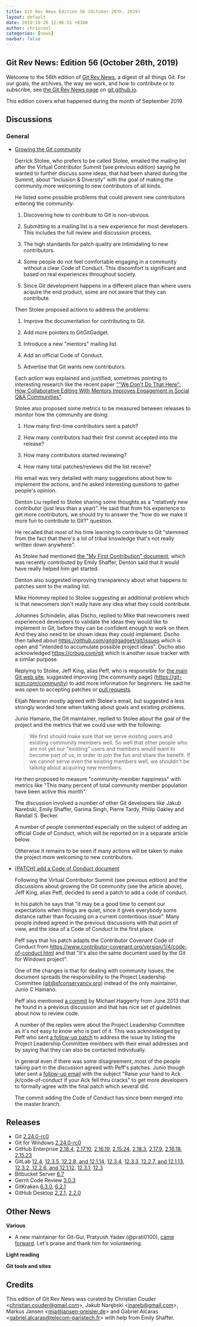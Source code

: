 ```yaml
---
title: Git Rev News Edition 56 (October 26th, 2019)
layout: default
date: 2019-10-26 12:06:51 +0100
author: chriscool
categories: [news]
navbar: false
---
```


## Git Rev News: Edition 56 (October 26th, 2019)

Welcome to the 56th edition of [Git Rev News](https://git.github.io/rev_news/rev_news/),
a digest of all things Git. For our goals, the archives, the way we work, and how to contribute or to
subscribe, see [the Git Rev News page](https://git.github.io/rev_news/rev_news/) on [git.github.io](http://git.github.io).

This edition covers what happened during the month of September 2019.

## Discussions

### General

* [Growing the Git community](https://public-inbox.org/git/b6835484-62a4-6f89-b6b1-f43afe794272@iee.email/)

  Derrick Stolee, who prefers to be called Stolee, emailed the mailing
  list after the Virtual Contributor Summit (see previous edition)
  saying he wanted to further discuss some ideas, that had been shared
  during the Summit, about "Inclusion & Diversity" with the goal of
  making the community more welcoming to new contributors of all
  kinds.

  He listed some possible problems that could prevent new contributors
  entering the community:

  1. Discovering how to contribute to Git is non-obvious.

  2. Submitting to a mailing list is a new experience for most
     developers. This includes the full review and discussion
     process.

  3. The high standards for patch quality are intimidating to new
     contributors.

  4. Some people do not feel comfortable engaging in a community
     without a clear Code of Conduct. This discomfort is significant
     and based on real experiences throughout society.

  5. Since Git development happens in a different place than where
     users acquire the end product, some are not aware that they can
     contribute.

  Then Stolee proposed actions to address the problems:

  1. Improve the documentation for contributing to Git.

  2. Add more pointers to GitGitGadget.

  3. Introduce a new "mentors" mailing list.

  4. Add an official Code of Conduct.

  5. Advertise that Git wants new contributors.

  Each action was explained and justified, sometimes pointing to interesting research like the recent paper
  [""We Don't Do That Here": How Collaborative Editing With Mentors Improves Engagement in Social Q&A Communities"](http://www.chrisparnin.me/pdf/chi18.pdf).

  Stolee also proposed some metrics to be measured between releases to
  monitor how the community are doing:

  1. How many first-time contributors sent a patch?

  2. How many contributors had their first commit accepted into
     the release?

  3. How many contributors started reviewing?

  4. How many total patches/reviews did the list receive?

  His email was very detailed with many suggestions about how to
  implement the actions, and he asked interesting questions to gather
  people's opinion.

  Denton Liu replied to Stolee sharing some thoughts as a "relatively
  new contributor (just less than a year)". He said that from his
  experience to get more contributors, we should try to answer the
  "how do we make it more fun to contribute to Git?" question.

  He recalled that most of his time learning to contribute to Git
  "stemmed from the fact that there's a lot of tribal knowledge that's
  not really written down anywhere".

  As Stolee had mentioned
  [the "My First Contribution" document](https://git-scm.com/docs/MyFirstContribution),
  which was recently contributed by Emily Shaffer, Denton said that it
  would have really helped him get started.

  Denton also suggested improving transparency about what happens to
  patches sent to the mailing list.

  Mike Hommey replied to Stolee suggesting an additional problem which
  is that newcomers don't really have any idea what they could
  contribute.

  Johannes Schindelin, alias Dscho, replied to Mike that newcomers
  need experienced developers to validate the ideas they would like
  to implement in Git, before they can be confident enough to work on
  them. And they also need to be shown ideas they could
  implement. Dscho then talked about
  https://github.com/gitgitgadget/git/issues which is open and
  "intended to accumulate possible project ideas". Dscho also
  acknowledged https://crbug.com/git which is another issue tracker
  with a similar purpose.

  Replying to Stolee, Jeff King, alias Peff, who is responsible for
  [the main Git web site](https://git-scm.com), suggested improving
  [the community page] (https://git-scm.com/community) to add more
  information for beginners. He said he was open to accepting patches
  or [pull requests](https://github.com/git/git-scm.com).

  Elijah Newren mostly agreed with Stolee's email, but suggested a
  less strongly worded tone when talking about goals and existing
  problems.

  Junio Hamano, the Git maintainer, replied to Stolee about the goal
  of the project and the metrics that we could use with the following:

  > We first should make sure that we serve existing users and
  > existing community members well. So well that other people who
  > are not yet our "existing" users and members would want to become
  > part of us, in order to join the fun and share the benefit. If we
  > cannot serve even the existing members well, we shouldn't be
  > talking about acquiring new members.

  He then proposed to measure "community-member happiness" with metrics
  like "This many percent of total community member population have
  been active this month".

  The discussion involved a number of other Git developers like Jakub
  Narebski, Emily Shaffer, Garima Singh, Pierre Tardy, Philip Oakley
  and Randall S. Becker.

  A number of people commented especially on the subject of adding an
  official Code of Conduct, which will be reported on in a separate
  article below.

  Otherwise it remains to be seen if many actions will be taken to
  make the project more welcoming to new contributors.

* [[PATCH] add a Code of Conduct document](https://public-inbox.org/git/20190924064454.GA30419@sigill.intra.peff.net/)

  Following the Virtual Contributor Summit (see previous edition) and
  the discussions about growing the Git community (see the article
  above), Jeff King, alias Peff, decided to send a patch to add a code
  of conduct.

  In his patch he says that "it may be a good time to cement our
  expectations when things are quiet, since it gives everybody some
  distance rather than focusing on a current contentious issue". Many
  people indeed agreed in the previous discussions with that point of
  view, and the idea of a Code of Conduct in the first place.

  Peff says that his patch adapts the Contributor Covenant Code of
  Conduct from
  https://www.contributor-covenant.org/version/1/4/code-of-conduct.html
  and that "it's also the same document used by the Git for Windows
  project".

  One of the changes is that for dealing with community issues, the
  document spreads the responsibility to the Project Leadership
  Committee (git@sfconservancy.org) instead of the only maintainer,
  Junio C Hamano.

  Peff also mentioned [a commit](https://github.com/mhagger/git/commit/c6e6196be8fab3d48b12c4e42eceae6937538dee)
  by Michael Haggerty from June 2013 that he found in a previous
  discussion and that has nice set of guidelines about how to review
  code.

  A number of the replies were about the Project Leadership Committee
  as it's not easy to know who is part of it. This was acknowledged by
  Peff who sent
  [a follow-up patch](https://public-inbox.org/git/20190926072046.GB20653@sigill.intra.peff.net/)
  to address the issue by listing the Project Leadership Committee
  members with their email addresses and by saying that they can also
  be contacted individually.

  In general even if there was some disagreement, most of the people
  taking part in the discussion agreed with Peff's patches. Junio though
  later sent a
  [follow-up email](https://public-inbox.org/git/xmqqd0f6n5a4.fsf_-_@gitster-ct.c.googlers.com/)
  with the subject "Raise your hand to Ack jk/code-of-conduct if your
  Ack fell thru cracks" to get more developers to formally agree with the
  final patch which several did.

  The commit adding the Code of Conduct has since been merged into the
  master branch.

<!---
### Reviews
-->

<!---
### Support
-->

<!---
## Developer Spotlight:
-->

## Releases

+ Git [2.24.0-rc0](https://public-inbox.org/git/xmqq4l065zx5.fsf@gitster-ct.c.googlers.com/)
+ Git for Windows [2.24.0-rc0](https://public-inbox.org/git/nycvar.QRO.7.76.6.1910220004190.46@tvgsbejvaqbjf.bet/)
+ GitHub Enterprise [2.18.4](https://enterprise.github.com/releases/2.18.4/notes),
[2.17.10](https://enterprise.github.com/releases/2.17.10/notes),
[2.16.19](https://enterprise.github.com/releases/2.16.19/notes),
[2.15.24](https://enterprise.github.com/releases/2.15.24/notes),
[2.18.3](https://enterprise.github.com/releases/2.18.3/notes),
[2.17.9](https://enterprise.github.com/releases/2.17.9/notes),
[2.16.18](https://enterprise.github.com/releases/2.16.18/notes),
[2.15.23](https://enterprise.github.com/releases/2.15.23/notes)
+ GitLab [12.4](https://about.gitlab.com/blog/2019/10/22/gitlab-12-4-released/),
[12.3.5, 12.2.8, and 12.1.14](https://about.gitlab.com/blog/2019/10/07/security-release-gitlab-12-dot-3-dot-5-released/),
[12.3.4](https://about.gitlab.com/blog/2019/10/03/gitlab-12-dot-3-dot-4-released/),
[12.3.3, 12.2.7, and 12.1.13](https://about.gitlab.com/blog/2019/10/02/security-release-gitlab-12-dot-3-dot-3-released/),
[12.3.2, 12.2.6, and 12.1.12](https://about.gitlab.com/blog/2019/09/30/security-release-gitlab-12-dot-3-dot-2-released/),
[12.3.1](https://about.gitlab.com/blog/2019/09/24/gitlab-12-3-1-released/),
[12.3](https://about.gitlab.com/blog/2019/09/22/gitlab-12-3-released/)
+ Bitbucket Server [6.7](https://confluence.atlassian.com/bitbucketserver/bitbucket-server-release-notes-872139866.html)
+ Gerrit Code Review [3.0.3](https://www.gerritcodereview.com/3.0.html#303)
+ GitKraken [6.3.0](https://support.gitkraken.com/release-notes/current),
[6.2.1](https://support.gitkraken.com/release-notes/current)
+ GitHub Desktop [2.2.1](https://desktop.github.com/release-notes/),
[2.2.0](https://desktop.github.com/release-notes/)

## Other News

__Various__

* A new maintainer for Git-Gui, Pratyush Yadav (@prati0100),
  [came forward](https://public-inbox.org/git/xmqq7e655ryx.fsf@gitster-ct.c.googlers.com/).
  Let's praise and thank him for volunteering.

__Light reading__


__Git tools and sites__


## Credits

This edition of Git Rev News was curated by
Christian Couder &lt;<christian.couder@gmail.com>&gt;,
Jakub Narębski &lt;<jnareb@gmail.com>&gt;,
Markus Jansen &lt;<mja@jansen-preisler.de>&gt; and
Gabriel Alcaras &lt;<gabriel.alcaras@telecom-paristech.fr>&gt;
with help from Emily Shaffer.
